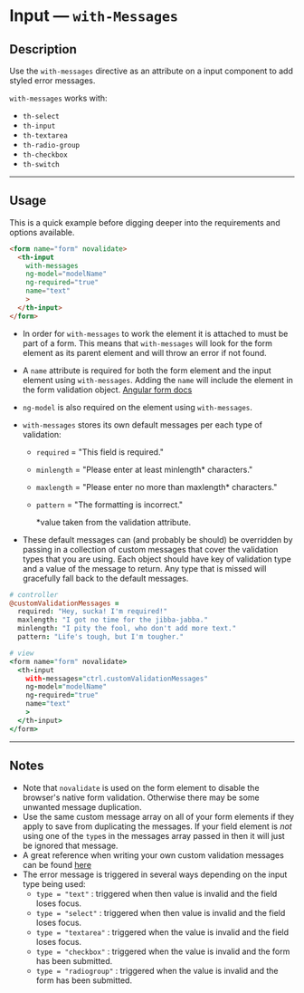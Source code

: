 # Input — `with-Messages`

## Description

Use the `with-messages` directive as an attribute on a input component to add
styled error messages.

`with-messages` works with:
- `th-select`
- `th-input`
- `th-textarea`
- `th-radio-group`
- `th-checkbox`
- `th-switch`

---
## Usage
This is a quick example before digging deeper into the requirements and options available.

```html
<form name="form" novalidate>
  <th-input
    with-messages
    ng-model="modelName"
    ng-required="true"
    name="text"
    >
  </th-input>
</form>
```

- In order for `with-messages` to work the element it is attached to must be part
of a form. This means that `with-messages` will look for the form element as its
parent element and will throw an error if not found.

- A `name` attribute is required for both the form element and the input element
using `with-messages`. Adding the `name` will include the element in the form
validation object. [Angular form docs](https://docs.angularjs.org/guide/forms)

- `ng-model` is also required on the element using `with-messages`.

- `with-messages` stores its own default messages per each type of validation:
  - `required` = "This field is required."
  - `minlength` = "Please enter at least minlength* characters."
  - `maxlength` = "Please enter no more than maxlength* characters."
  - `pattern` = "The formatting is incorrect."

    *value taken from the validation attribute.

- These default messages can (and probably be should) be overridden by passing in a
collection of custom messages that cover the validation types that you are using.
Each object should have key of validation type and a value of the message to return.
Any type that is missed will gracefully fall back to the default messages.

```coffeescript
# controller
@customValidationMessages =
  required: "Hey, sucka! I'm required!"
  maxlength: "I got no time for the jibba-jabba."
  minlength: "I pity the fool, who don't add more text."
  pattern: "Life's tough, but I'm tougher."

# view
<form name="form" novalidate>
  <th-input
    with-messages="ctrl.customValidationMessages"
    ng-model="modelName"
    ng-required="true"
    name="text"
    >
  </th-input>
</form>
```

---
## Notes
- Note that `novalidate` is used on the form element to disable the browser's
native form validation. Otherwise there may be some unwanted message duplication.
- Use the same custom message array on all of your form elements if they apply to
save from duplicating the messages. If your field element is *not* using one of the
`type`s in the messages array passed in then it will just be ignored that message.
- A great reference when writing your own custom validation messages can be found
[here](http://uxmovement.com/forms/how-to-make-your-form-error-messages-more-reassuring)
- The error message is triggered in several ways depending on the input type being used:
  - `type = "text"` : triggered when then value is invalid and the field loses focus.
  - `type = "select"` : triggered when then value is invalid and the field loses focus.
  - `type = "textarea"` : triggered when the value is invalid and the field loses focus.
  - `type = "checkbox"` : triggered when the value is invalid and the form has been submitted.
  - `type = "radiogroup"` : triggered when the value is invalid and the form has been submitted.

